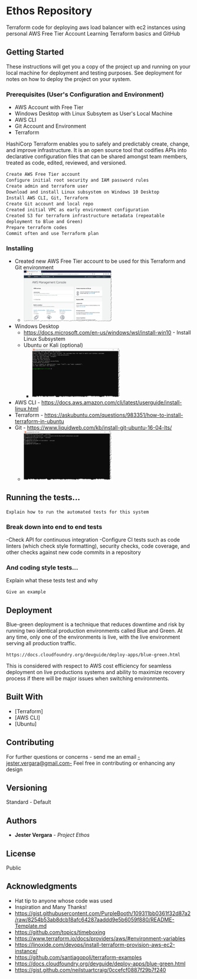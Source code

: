 # Ethos Repository

Terraform code for deploying aws load balancer with ec2 instances using personal AWS Free Tier Account
Learning Terraform basics and GitHub 

## Getting Started

These instructions will get you a copy of the project up and running on your local machine for deployment and testing purposes. See deployment for notes on how to deploy the project on your system.

### Prerequisites (User's Configuration and Environment)

- AWS Account with Free Tier 
- Windows Desktop with Linux Subsytem as User's Local Machine
- AWS CLI
- Git Account and Environment 
- Terraform

HashiCorp Terraform enables you to safely and predictably create, change, and improve infrastructure. It is an open source tool that codifies APIs into declarative configuration files that can be shared amongst team members, treated as code, edited, reviewed, and versioned.



```
Create AWS Free Tier account
Configure initial root security and IAM password rules 
Create admin and terraform user 
Download and install Linux subsystem on Windows 10 Desktop
Install AWS CLI, Git, Terraform
Create Git account and local repo
Created initial VPC as early environment configuration 
Created S3 for terraform infrastructure metadata (repeatable deployment to Blue and Green)
Prepare terraform codes
Commit often and use Terraform plan
```
    

### Installing

- Created new AWS Free Tier account to be used for this Terraform and Git environment 
  - <img src="https://github.com/jester-vergara/ethos/blob/master/2019-08-18_22-37-42.png" width="240">
- Windows Desktop 
  - https://docs.microsoft.com/en-us/windows/wsl/install-win10 - Install Linux Subsystem 
  - Ubuntu or Kali (optional)
    - <img src="https://github.com/jester-vergara/ethos/blob/master/2019-08-18_12-50-19.png" width="240">
- AWS CLI - https://docs.aws.amazon.com/cli/latest/userguide/install-linux.html
- Terraform - https://askubuntu.com/questions/983351/how-to-install-terraform-in-ubuntu
- Git - https://www.liquidweb.com/kb/install-git-ubuntu-16-04-lts/
   - <img src="https://github.com/jester-vergara/ethos/blob/master/2019-08-18_22-25-41.png" width="240">
   
## Running the tests...
```
Explain how to run the automated tests for this system
```
### Break down into end to end tests

-Check API for continuous integration
-Configure CI tests such as code linters (which check style formatting), security checks, code coverage, and other checks against new code commits in a repository

### And coding style tests...

Explain what these tests test and why

```
Give an example
```

## Deployment

Blue-green deployment is a technique that reduces downtime and risk by running two identical production environments called Blue and Green. At any time, only one of the environments is live, with the live environment serving all production traffic. 
```
https://docs.cloudfoundry.org/devguide/deploy-apps/blue-green.html
```
This is considered with respect to AWS cost efficiency for seamless deployment on live productions systems and ability to maximize recovery process if there will be major issues when switching environments. 


## Built With

* [Terraform]
* [AWS CLI]
* [Ubuntu]

## Contributing

For further questions or concerns - send me an email <-jester.vergara@gmail.com->
Feel free in contributing or enhancing any design

## Versioning

Standard - Default

## Authors

* **Jester Vergara** - *Project Ethos* 

## License

Public 

## Acknowledgments

* Hat tip to anyone whose code was used
* Inspiration and Many Thanks!
* https://gist.githubusercontent.com/PurpleBooth/109311bb0361f32d87a2/raw/8254b53ab8dcb18afc64287aaddd9e5b6059f880/README-Template.md
* https://github.com/topics/timeboxing
* https://www.terraform.io/docs/providers/aws/#environment-variables
* https://linoxide.com/devops/install-terraform-provision-aws-ec2-instance/
* https://github.com/santiagopoli/terraform-examples
* https://docs.cloudfoundry.org/devguide/deploy-apps/blue-green.html
* https://gist.github.com/neilstuartcraig/0ccefcf0887f29b7f240
